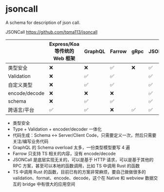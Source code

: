 # jsoncall

A schema for description of json call.

JSONCall
https://github.com/tqma113/jsoncall

|          |Express/Koa等传统的 Web 框架 |GraphQL|Farrow|gRpc|JSONCall|
|----------|---------------------------|-------|------|----|--------|
| 类型安全   | ❌|❌|✅|❌|✅|
|Validation|❌|✅|✅|  |✅|
|自定义类型|❌|✅|✅| |✅|
|encode/decode|❌|❌|❌| |✅|
|schema|❌|✅|✅| |✅|
|跨语言/平台|✅|✅|❌|✅|✅|

- 类型安全
- Type + Validation + encoder/decoder 一体化
- 代码生成：Schema <-> Server/Client Code，只需要定义一次，然后只需要关注/编写业务代码
- GraphQL 的 Schema overload 太多，一份类型模型要写 4 遍
- Farrow 只支持 TS 相关的内容，没有 encode/decode
- JSONCall 是底层实现无关的，可以是基于 HTTP 请求，可以是基于其他的 RPC 方案，甚至可以本地的函数调用，比如 TS 中调用 Rust 的函数
- TS 中调用 Rust 的函数，目前已有的方案非常麻烦，要自己做做很多的validation、format、encode、decode，这个在 Native 和 webview 数据交互的 bridge 中有很大的应用空间
